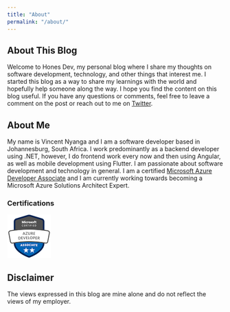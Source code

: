 ```yaml
---
title: "About"
permalink: "/about/"
---
```


## About This Blog

Welcome to Hones Dev, my personal blog where I share my thoughts on software development, technology, and other things that interest me. I started this blog as a way to share my learnings with the world and hopefully help someone along the way. I hope you find the content on this blog useful. If you have any questions or comments, feel free to leave a comment on the post or reach out to me on [Twitter](https://twitter.com/honesdev).

## About Me

My name is Vincent Nyanga and I am a software developer based in Johannesburg, South Africa. I work predominantly as a backend developer using .NET, however, I do frontend work every now and then using Angular, as well as mobile development using Flutter. I am passionate about software development and technology in general. I am a certified [Microsoft Azure Developer Associate](https://www.credly.com/earner/earned/badge/68c8fc98-1478-44f7-b940-8e8348d7282b) and I am currently working towards becoming a Microsoft Azure Solutions Architect Expert.

### Certifications

![Microsoft Azure Developer Associate](/images/microsoft-certified-azure-developer-associate.png)

## Disclaimer

The views expressed in this blog are mine alone and do not reflect the views of my employer.
